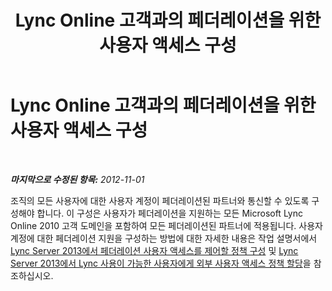 ﻿---
title: Lync Online 고객과의 페더레이션을 위한 사용자 액세스 구성
TOCTitle: Lync Online 고객과의 페더레이션을 위한 사용자 액세스 구성
ms:assetid: 72cb1153-73b6-4da2-b5c3-de6e7aa642a5
ms:mtpsurl: https://technet.microsoft.com/ko-kr/library/Hh202177(v=OCS.15)
ms:contentKeyID: 49304017
ms.date: 08/10/2015
mtps_version: v=OCS.15
ms.translationtype: HT
---

# Lync Online 고객과의 페더레이션을 위한 사용자 액세스 구성

 

_**마지막으로 수정된 항목:** 2012-11-01_

조직의 모든 사용자에 대한 사용자 계정이 페더레이션된 파트너와 통신할 수 있도록 구성해야 합니다. 이 구성은 사용자가 페더레이션을 지원하는 모든 Microsoft Lync Online 2010 고객 도메인을 포함하여 모든 페더레이션된 파트너에 적용됩니다. 사용자 계정에 대한 페더레이션 지원을 구성하는 방법에 대한 자세한 내용은 작업 설명서에서 [Lync Server 2013에서 페더레이션 사용자 액세스를 제어할 정책 구성](lync-server-2013-configure-policies-to-control-federated-user-access.md) 및 [Lync Server 2013에서 Lync 사용이 가능한 사용자에게 외부 사용자 액세스 정책 할당](lync-server-2013-assign-an-external-user-access-policy-to-a-lync-enabled-user.md)을 참조하십시오.

